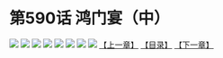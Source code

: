 # 第590话 鸿门宴（中）
![](https://mhpic.xiaomingtaiji.net/comic/D/斗破苍穹拆分版/590话/1.jpg-zymk.middle.webp)
![](https://mhpic.xiaomingtaiji.net/comic/D/斗破苍穹拆分版/590话/2.jpg-zymk.middle.webp)
![](https://mhpic.xiaomingtaiji.net/comic/D/斗破苍穹拆分版/590话/3.jpg-zymk.middle.webp)
![](https://mhpic.xiaomingtaiji.net/comic/D/斗破苍穹拆分版/590话/4.jpg-zymk.middle.webp)
![](https://mhpic.xiaomingtaiji.net/comic/D/斗破苍穹拆分版/590话/5.jpg-zymk.middle.webp)
![](https://mhpic.xiaomingtaiji.net/comic/D/斗破苍穹拆分版/590话/6.jpg-zymk.middle.webp)
![](https://mhpic.xiaomingtaiji.net/comic/D/斗破苍穹拆分版/590话/7.jpg-zymk.middle.webp)
![](https://mhpic.xiaomingtaiji.net/comic/D/斗破苍穹拆分版/590话/8.jpg-zymk.middle.webp)
[【上一章】](./589.md)
[【目录】](./README.md)
[【下一章】](./591.md)
